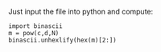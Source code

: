 Just input the file into python and compute:
```
import binascii
m = pow(c,d,N)
binascii.unhexlify(hex(m)[2:])
```
